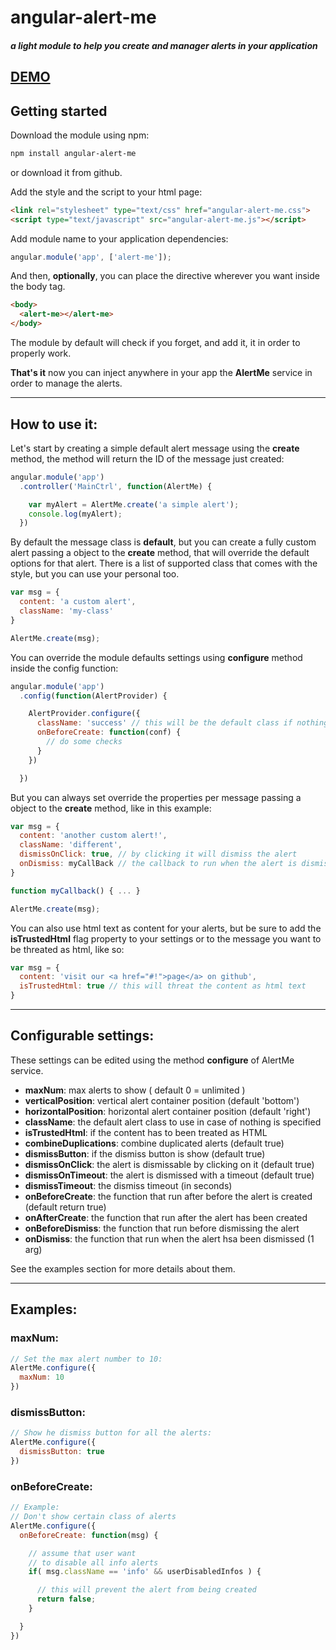 # angular-alert-me
##### a light module to help you create and manager alerts in your application

## [DEMO](http://www.codekraft.it/demos/angular-alert-me/)

## Getting started
Download the module using npm:
```bash
npm install angular-alert-me
```
or download it from github.

Add the style and the script to your html page:
```html
<link rel="stylesheet" type="text/css" href="angular-alert-me.css">
<script type="text/javascript" src="angular-alert-me.js"></script>
```
Add module name to your application dependencies:
```javascript
angular.module('app', ['alert-me']);
```
And then, __optionally__, you can place the __<alert-me>__ directive wherever you want inside the body tag.
```html
<body>
  <alert-me></alert-me>
</body>
```
The module by default will check if you forget, and add it, it in order to properly work.

__That's it__ now you can inject anywhere in your app the __AlertMe__ service in order to manage the alerts.

---
## How to use it:
Let's start by creating a simple default alert message using the __create__ method, the method will return the ID of the message just created:

```javascript
angular.module('app')
  .controller('MainCtrl', function(AlertMe) {

    var myAlert = AlertMe.create('a simple alert');
    console.log(myAlert);
  })
```

By default the message class is **default**, but you can create a fully custom alert passing a object to the __create__ method, that will override the default options for that alert.
There is a list of supported class that comes with the style, but you can use your personal too.

```javascript
var msg = {
  content: 'a custom alert',
  className: 'my-class'
}

AlertMe.create(msg);
```

You can override the module defaults settings using __configure__ method inside the config function:

```javascript
angular.module('app')
  .config(function(AlertProvider) {

    AlertProvider.configure({
      className: 'success' // this will be the default class if nothing is passed,
      onBeforeCreate: function(conf) {
        // do some checks
      }
    })

  })
```

But you can always set override the properties per message passing a object to the __create__ method, like in this example:

```javascript
var msg = {
  content: 'another custom alert!',
  className: 'different',
  dismissOnClick: true, // by clicking it will dismiss the alert
  onDismiss: myCallBack // the callback to run when the alert is dismissed
}

function myCallback() { ... }

AlertMe.create(msg);
```

You can also use html text as content for your alerts, but be sure to add the __isTrustedHtml__ flag property to your settings or to the message you want to be threated as html, like so:
```javascript
var msg = {
  content: 'visit our <a href="#!">page</a> on github',
  isTrustedHtml: true // this will threat the content as html text
}

```
---

## Configurable settings:
These settings can be edited using the method __configure__ of AlertMe service.
* __maxNum__: max alerts to show ( default 0 = unlimited )
* __verticalPosition__: vertical alert container position (default 'bottom')
* __horizontalPosition__: horizontal alert container position (default 'right')
* __className__: the default alert class to use in case of nothing is specified
* __isTrustedHtml__: if the content has to been treated as HTML
* __combineDuplications__: combine duplicated alerts (default true)
* __dismissButton__: if the dismiss button is show (default true)
* __dismissOnClick__: the alert is dismissable by clicking on it (default true)
* __dismissOnTimeout__: the alert is dismissed with a timeout (default true)
* __dismissTimeout__: the dismiss timeout (in seconds)
* __onBeforeCreate__: the function that run after before the alert is created (default return true)
* __onAfterCreate__: the function that run after the alert has been created
* __onBeforeDismiss__: the function that run before dismissing the alert
* __onDismiss__: the function that run when the alert hsa been dismissed (1 arg)

See the examples section for more details about them.

---

## Examples:
### maxNum:
```javascript
// Set the max alert number to 10:
AlertMe.configure({
  maxNum: 10
})
```
### dismissButton:
```javascript
// Show he dismiss button for all the alerts:
AlertMe.configure({
  dismissButton: true
})
```
### onBeforeCreate:
```javascript
// Example:
// Don't show certain class of alerts
AlertMe.configure({
  onBeforeCreate: function(msg) {

    // assume that user want
    // to disable all info alerts
    if( msg.className == 'info' && userDisabledInfos ) {

      // this will prevent the alert from being created
      return false;
    }

  }
})
```
